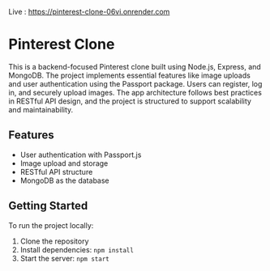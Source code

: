 
Live  : https://pinterest-clone-06vi.onrender.com
# Pinterest Clone

This is a backend-focused Pinterest clone built using Node.js, Express, and MongoDB. The project implements essential features like image uploads and user authentication using the Passport package. Users can register, log in, and securely upload images. The app architecture follows best practices in RESTful API design, and the project is structured to support scalability and maintainability.

## Features
- User authentication with Passport.js
- Image upload and storage
- RESTful API structure
- MongoDB as the database

## Getting Started
To run the project locally:
1. Clone the repository
2. Install dependencies: `npm install`
3. Start the server: `npm start`
